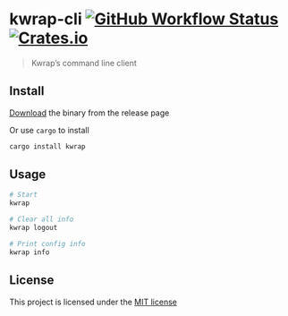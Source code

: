 
# kwrap-cli [![GitHub Workflow Status](https://img.shields.io/github/workflow/status/kwrap/kwrap-cli/Build?style=flat-square)](https://github.com/kwrap/kwrap-cli/actions) [![Crates.io](https://img.shields.io/crates/v/kwrap.svg?style=flat-square)](https://crates.io/crates/kwrap)

> Kwrap’s command line client


## Install

[Download](https://github.com/kwrap/kwrap-cli/releases) the binary from the release page

Or use `cargo` to install

```bash
cargo install kwrap
```

## Usage

```sh
# Start
kwrap

# Clear all info
kwrap logout

# Print config info
kwrap info
```

## License

This project is licensed under the [MIT license](./LICENSE)
